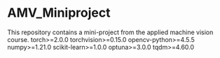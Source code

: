 # AMV_Miniproject
This repository contains a mini-project from the applied machine vision course.
torch>=2.0.0
torchvision>=0.15.0
opencv-python>=4.5.5
numpy>=1.21.0
scikit-learn>=1.0.0
optuna>=3.0.0
tqdm>=4.60.0
